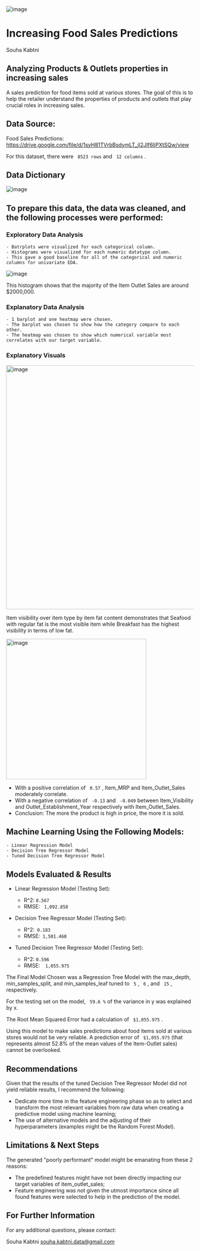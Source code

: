 ![image](https://github.com/Souha-Kabtni/Sales_Predictions/assets/133057039/b3660500-4692-4874-a7ad-d5a5c706dbf1)

# Increasing Food Sales Predictions

Souha Kabtni

## Analyzing Products & Outlets properties in increasing sales

A sales prediction for food items sold at various stores. The goal of this is to help the retailer understand the properties of products and outlets that play crucial roles in increasing sales.

## Data Source:

Food Sales Predictions: https://drive.google.com/file/d/1syH81TVrbBsdymLT_jl2JIf6IjPXtSQw/view 

For this dataset, there were ``` 8523 rows```  and ``` 12 columns``` .

## Data Dictionary

![image](https://github.com/Souha-Kabtni/Sales_Predictions/assets/133057039/22a160da-98dd-4c44-bdbe-64d5aea3ecd1)

## To prepare this data, the data was cleaned, and the following processes were performed:

### Exploratory Data Analysis

    - Batrplots were visualized for each categorical column. 
    - Histograms were visualized for each numeric datatype column. 
    - This gave a good baseline for all of the categorical and numeric columns for univariate EDA.

![image](https://github.com/Souha-Kabtni/Sales_Predictions/assets/133057039/d6aa2b52-a48b-4fb8-94d3-210a9c6c3472)

This histogram shows that the majority of the Item Outlet Sales are around $2000,000.

### Explanatory Data Analysis

    - 1 barplot and one heatmap were chosen.
    - The barplot was chosen to show how the category compare to each other. 
    - The heatmap was chosen to show which numerical variable most correlates with our target variable. 

### Explanatory Visuals

<img width="653" alt="image" src="https://github.com/Souha-Kabtni/Sales_Predictions/assets/133057039/3baf98c5-865b-43cc-b0a6-955b415d9112">

Item visibility over item type by item fat content demonstrates that Seafood with regular fat is the most visible item while Breakfast has the highest visibility in terms of low fat.

<img width="376" alt="image" src="https://github.com/Souha-Kabtni/Sales_Predictions/assets/133057039/769b8008-cff1-4d88-8c01-b24ce7491497">

+ With a positive correlation of ``` 0.57``` , Item_MRP and Item_Outlet_Sales moderately correlate.
+ With a negative correlation of ``` -0.13```  and ``` -0.049```  between Item_Visibility and Outlet_Establishment_Year respectively with Item_Outlet_Sales.
+ Conclusion: The more the product is high in price, the more it is sold.

## Machine Learning Using the Following Models:

    - Linear Regression Model
    - Decision Tree Regressor Model
    - Tuned Decision Tree Regressor Model

## Models Evaluated & Results

+ Linear Regression Model (Testing Set):
  
    + R^2: ``` 0.567 ``` 
    + RMSE: ```  1,092.858 ``` 
 
+ Decision Tree Regressor Model (Testing Set):

    + R^2:```  0.183 ``` 
    + RMSE:```  1,501.460 ``` 

+ Tuned Decision Tree Regressor Model (Testing Set):

    + R^2: ``` 0.596 ``` 
    + RMSE:```  1,055.975``` 

The Final Model Chosen was a Regression Tree Model with the max_depth, min_samples_split, and min_samples_leaf tuned to ``` 5``` , ``` 6``` , and ``` 15``` , respectively.

For the testing set on the model, ``` 59.6 %```  of the variance in y was explained by x.

The Root Mean Squared Error had a calculation of ``` $1,055.975``` .

Using this model to make sales predictions about food items sold at various stores would not be very reliable. A prediction error of ``` $1,055.975```  (that represents almost 52.8% of the mean values of the Item-Outlet sales) cannot be overlooked.

## Recommendations

Given that the results of the tuned Decision Tree Regressor Model did not yield reliable results, I recommend the following:
+ Dedicate more time in the feature engineering phase so as to select and transform the most relevant variables from raw data when creating a predictive model using machine learning;
+ The use of alternative models and the adjusting of their hyperparameters (examples might be the Random Forest Model).

## Limitations & Next Steps

The generated "poorly performant" model might be emanating from these 2 reasons:
+ The predefined features might have not been directly impacting our target variables of item_outlet_sales;
+ Feature engineering was not given the utmost importance since all found features were selected to help in the prediction of the model.

## For Further Information
For any additional questions, please contact:

Souha Kabtni
souha.kabtni.data@gmail.com
